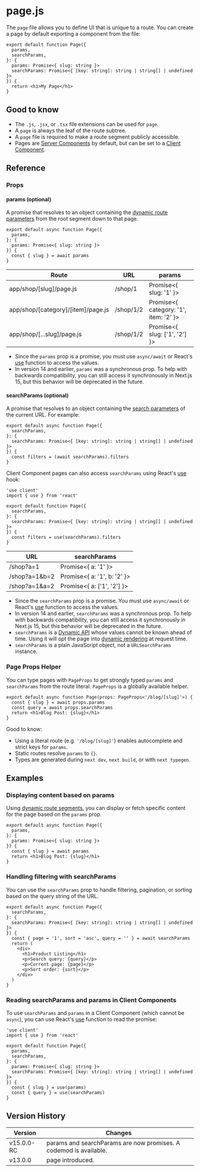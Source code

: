 # page.js

The `page` file allows you to define UI that is unique to a route. You can create a page by default exporting a component from the file:

```tsx
export default function Page({
  params,
  searchParams,
}: {
  params: Promise<{ slug: string }>
  searchParams: Promise<{ [key: string]: string | string[] | undefined }>
}) {
  return <h1>My Page</h1>
}
```

## Good to know

- The `.js`, `.jsx`, or `.tsx` file extensions can be used for `page`.
- A `page` is always the leaf of the route subtree.
- A `page` file is required to make a route segment publicly accessible.
- Pages are [Server Components](https://react.dev/reference/rsc/server-components) by default, but can be set to a [Client Component](https://react.dev/reference/rsc/use-client).

## Reference

### Props

#### params (optional)

A promise that resolves to an object containing the [dynamic route parameters](https://nextjs.org/docs/app/api-reference/file-conventions/dynamic-routes)
from the root segment down to that page.

```tsx
export default async function Page({
  params,
}: {
  params: Promise<{ slug: string }>
}) {
  const { slug } = await params
}
```

| Route | URL | params |
|-------|-----|--------|
| app/shop/[slug]/page.js | /shop/1 | Promise<{ slug: '1' }> |
| app/shop/[category]/[item]/page.js | /shop/1/2 | Promise<{ category: '1', item: '2' }> |
| app/shop/[...slug]/page.js | /shop/1/2 | Promise<{ slug: ['1', '2'] }> |

- Since the `params` prop is a promise, you must use `async/await` or React's [use](https://react.dev/reference/react/use) function to access the values.
- In version 14 and earlier, `params` was a synchronous prop. To help with backwards compatibility,
  you can still access it synchronously in Next.js 15, but this behavior will be deprecated in the future.

#### searchParams (optional)

A promise that resolves to an object containing the [search parameters](https://developer.mozilla.org/docs/Learn/Common_questions/What_is_a_URL#parameters)
of the current URL. For example:

```tsx
export default async function Page({
  searchParams,
}: {
  searchParams: Promise<{ [key: string]: string | string[] | undefined }>
}) {
  const filters = (await searchParams).filters
}
```

Client Component pages can also access `searchParams` using React's [use](https://react.dev/reference/react/use) hook:

```tsx
'use client'
import { use } from 'react'

export default function Page({
  searchParams,
}: {
  searchParams: Promise<{ [key: string]: string | string[] | undefined }>
}) {
  const filters = use(searchParams).filters
}
```

| URL | searchParams |
|-----|--------------|
| /shop?a=1 | Promise<{ a: '1' }> |
| /shop?a=1&b=2 | Promise<{ a: '1', b: '2' }> |
| /shop?a=1&a=2 | Promise<{ a: ['1', '2'] }> |

- Since the `searchParams` prop is a promise. You must use `async/await` or React's [use](https://react.dev/reference/react/use) function to access the values.
- In version 14 and earlier, `searchParams` was a synchronous prop. To help with backwards compatibility,
  you can still access it synchronously in Next.js 15, but this behavior will be deprecated in the future.
- `searchParams` is a [Dynamic API](https://nextjs.org/docs/app/getting-started/partial-prerendering#dynamic-rendering)
  whose values cannot be known ahead of time. Using it will opt the page into [dynamic rendering](https://nextjs.org/docs/app/getting-started/partial-prerendering#dynamic-rendering) at request time.
- `searchParams` is a plain JavaScript object, not a `URLSearchParams` instance.

### Page Props Helper

You can type pages with `PageProps` to get strongly typed `params` and `searchParams` from the route literal.
`PageProps` is a globally available helper.

```tsx
export default async function Page(props: PageProps<'/blog/[slug]'>) {
  const { slug } = await props.params
  const query = await props.searchParams
  return <h1>Blog Post: {slug}</h1>
}
```

Good to know:

- Using a literal route (e.g. `'/blog/[slug]'`) enables autocomplete and strict keys for `params`.
- Static routes resolve `params` to `{}`.
- Types are generated during `next dev`, `next build`, or with `next typegen`.

## Examples

### Displaying content based on params

Using [dynamic route segments](https://nextjs.org/docs/app/api-reference/file-conventions/dynamic-routes),
you can display or fetch specific content for the page based on the `params` prop.

```tsx
export default async function Page({
  params,
}: {
  params: Promise<{ slug: string }>
}) {
  const { slug } = await params
  return <h1>Blog Post: {slug}</h1>
}
```

### Handling filtering with searchParams

You can use the `searchParams` prop to handle filtering, pagination, or sorting based on the query string of the URL.

```tsx
export default async function Page({
  searchParams,
}: {
  searchParams: Promise<{ [key: string]: string | string[] | undefined }>
}) {
  const { page = '1', sort = 'asc', query = '' } = await searchParams
  return (
    <div>
      <h1>Product Listing</h1>
      <p>Search query: {query}</p>
      <p>Current page: {page}</p>
      <p>Sort order: {sort}</p>
    </div>
  )
}
```

### Reading searchParams and params in Client Components

To use `searchParams` and `params` in a Client Component (which cannot be `async`), you can use React's
[use](https://react.dev/reference/react/use) function to read the promise:

```tsx
'use client'
import { use } from 'react'

export default function Page({
  params,
  searchParams,
}: {
  params: Promise<{ slug: string }>
  searchParams: Promise<{ [key: string]: string | string[] | undefined }>
}) {
  const { slug } = use(params)
  const { query } = use(searchParams)
}
```

## Version History

| Version | Changes |
|---------|---------|
| v15.0.0-RC | params and searchParams are now promises. A codemod is available. |
| v13.0.0 | page introduced. |
